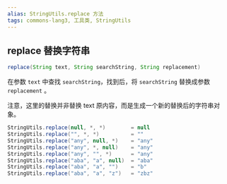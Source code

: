 ```yaml
---
alias: StringUtils.replace 方法
tags: commons-lang3, 工具类, StringUtils
---
```


## replace 替换字符串

```java
replace(String text, String searchString, String replacement)
```

在参数 `text` 中查找 `searchString`，找到后，将 `searchString` 替换成参数 `replacement` 。

注意，这里的替换并非替换 text 原内容，而是生成一个新的替换后的字符串对象。

```java
StringUtils.replace(null, *, *)        = null
StringUtils.replace("", *, *)          = ""
StringUtils.replace("any", null, *)    = "any"
StringUtils.replace("any", *, null)    = "any"
StringUtils.replace("any", "", *)      = "any"
StringUtils.replace("aba", "a", null)  = "aba"
StringUtils.replace("aba", "a", "")    = "b"
StringUtils.replace("aba", "a", "z")   = "zbz"
```

